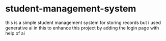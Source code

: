 # student-management-system
this is a simple student management system for storing records but i used generative ai in this to enhance this project by adding the login page with help of ai

